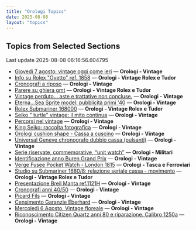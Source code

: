```yaml
---
title: "Orologi Topics"
date: 2025-08-08
layout: "topics"
---
```


## Topics from Selected Sections

Last update 2025-08-08 06:16:56.604795

- [Giovedì 7 agosto: vintage oggi come ieri](https://orologi.forumfree.it/?t=80784045) — **Orologi - Vintage**
- [Info su Rolex "Ovetto" ref. 1858](https://orologi.forumfree.it/?t=80783004) — **Orologi - Vintage Rolex e Tudor**
- [Cronografi a riposo](https://orologi.forumfree.it/?t=80784502) — **Orologi - Vintage**
- [Parere su ghiera gmt](https://orologi.forumfree.it/?t=80776652) — **Orologi - Vintage Rolex e Tudor**
- [Vintage perduto... aste e trattative non concluse.](https://orologi.forumfree.it/?t=80507966) — **Orologi - Vintage**
- [Eterna...Sea Sprite model: pubblicità primi '40](https://orologi.forumfree.it/?t=80782229) — **Orologi - Vintage**
- [Rolex Submariner 168000](https://orologi.forumfree.it/?t=80709399) — **Orologi - Vintage Rolex e Tudor**
- [Seiko " turtle" vintage: il mito continua](https://orologi.forumfree.it/?t=80781201) — **Orologi - Vintage**
- [Percorsi nel vintage](https://orologi.forumfree.it/?t=80784785) — **Orologi - Vintage**
- [King Seiko: raccolta fotografica](https://orologi.forumfree.it/?t=78946994) — **Orologi - Vintage**
- [Orologi cushion shape - Cassa a cuscino](https://orologi.forumfree.it/?t=80777444) — **Orologi - Vintage**
- [Universal Geneve chronografo dubbio cassa (pulsanti)](https://orologi.forumfree.it/?t=80783005) — **Orologi - Vintage**
- [Serie riservate, commemorative, “unit watch”](https://orologi.forumfree.it/?t=70708713) — **Orologi - Militari**
- [Identificazione anno Buren Grand Prix](https://orologi.forumfree.it/?t=80773295) — **Orologi - Vintage**
- [Verge Fusee Pocket Watch - London 1815](https://orologi.forumfree.it/?t=80778110) — **Orologi - Tasca e Ferroviari**
- [Studio su Submariner 1680/8: relazione seriale cassa - movimento](https://orologi.forumfree.it/?t=80783704) — **Orologi - Vintage Rolex e Tudor**
- [Presentazione Breil Manta ref.1121H](https://orologi.forumfree.it/?t=80778729) — **Orologi - Vintage**
- [Cronografi anni 40/50](https://orologi.forumfree.it/?t=80740948) — **Orologi - Vintage**
- [Picard Fils](https://orologi.forumfree.it/?t=80783043) — **Orologi - Vintage**
- [Censimento Garanzie Eberhard](https://orologi.forumfree.it/?t=60217132) — **Orologi - Vintage**
- [Mercoledì 6 Agosto, Vintage floreale](https://orologi.forumfree.it/?t=80783159) — **Orologi - Vintage**
- [Riconoscimento Citizen Quartz anni 80 e riparazione. Calibro 1250a](https://orologi.forumfree.it/?t=80681696) — **Orologi - Vintage**

